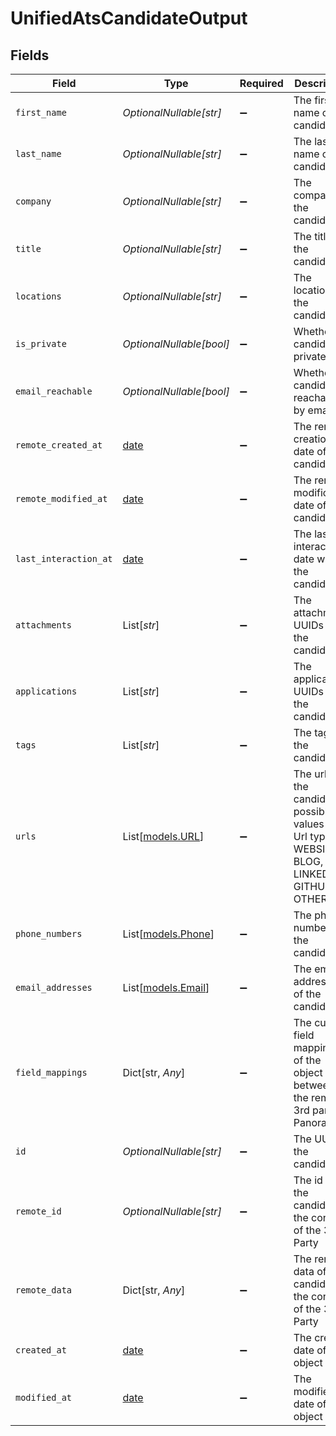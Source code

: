 # UnifiedAtsCandidateOutput


## Fields

| Field                                                                                                 | Type                                                                                                  | Required                                                                                              | Description                                                                                           |
| ----------------------------------------------------------------------------------------------------- | ----------------------------------------------------------------------------------------------------- | ----------------------------------------------------------------------------------------------------- | ----------------------------------------------------------------------------------------------------- |
| `first_name`                                                                                          | *OptionalNullable[str]*                                                                               | :heavy_minus_sign:                                                                                    | The first name of the candidate                                                                       |
| `last_name`                                                                                           | *OptionalNullable[str]*                                                                               | :heavy_minus_sign:                                                                                    | The last name of the candidate                                                                        |
| `company`                                                                                             | *OptionalNullable[str]*                                                                               | :heavy_minus_sign:                                                                                    | The company of the candidate                                                                          |
| `title`                                                                                               | *OptionalNullable[str]*                                                                               | :heavy_minus_sign:                                                                                    | The title of the candidate                                                                            |
| `locations`                                                                                           | *OptionalNullable[str]*                                                                               | :heavy_minus_sign:                                                                                    | The locations of the candidate                                                                        |
| `is_private`                                                                                          | *OptionalNullable[bool]*                                                                              | :heavy_minus_sign:                                                                                    | Whether the candidate is private                                                                      |
| `email_reachable`                                                                                     | *OptionalNullable[bool]*                                                                              | :heavy_minus_sign:                                                                                    | Whether the candidate is reachable by email                                                           |
| `remote_created_at`                                                                                   | [date](https://docs.python.org/3/library/datetime.html#date-objects)                                  | :heavy_minus_sign:                                                                                    | The remote creation date of the candidate                                                             |
| `remote_modified_at`                                                                                  | [date](https://docs.python.org/3/library/datetime.html#date-objects)                                  | :heavy_minus_sign:                                                                                    | The remote modification date of the candidate                                                         |
| `last_interaction_at`                                                                                 | [date](https://docs.python.org/3/library/datetime.html#date-objects)                                  | :heavy_minus_sign:                                                                                    | The last interaction date with the candidate                                                          |
| `attachments`                                                                                         | List[*str*]                                                                                           | :heavy_minus_sign:                                                                                    | The attachments UUIDs of the candidate                                                                |
| `applications`                                                                                        | List[*str*]                                                                                           | :heavy_minus_sign:                                                                                    | The applications UUIDs of the candidate                                                               |
| `tags`                                                                                                | List[*str*]                                                                                           | :heavy_minus_sign:                                                                                    | The tags of the candidate                                                                             |
| `urls`                                                                                                | List[[models.URL](../models/url.md)]                                                                  | :heavy_minus_sign:                                                                                    | The urls of the candidate, possible values for Url type are WEBSITE, BLOG, LINKEDIN, GITHUB, or OTHER |
| `phone_numbers`                                                                                       | List[[models.Phone](../models/phone.md)]                                                              | :heavy_minus_sign:                                                                                    | The phone numbers of the candidate                                                                    |
| `email_addresses`                                                                                     | List[[models.Email](../models/email.md)]                                                              | :heavy_minus_sign:                                                                                    | The email addresses of the candidate                                                                  |
| `field_mappings`                                                                                      | Dict[str, *Any*]                                                                                      | :heavy_minus_sign:                                                                                    | The custom field mappings of the object between the remote 3rd party & Panora                         |
| `id`                                                                                                  | *OptionalNullable[str]*                                                                               | :heavy_minus_sign:                                                                                    | The UUID of the candidate                                                                             |
| `remote_id`                                                                                           | *OptionalNullable[str]*                                                                               | :heavy_minus_sign:                                                                                    | The id of the candidate in the context of the 3rd Party                                               |
| `remote_data`                                                                                         | Dict[str, *Any*]                                                                                      | :heavy_minus_sign:                                                                                    | The remote data of the candidate in the context of the 3rd Party                                      |
| `created_at`                                                                                          | [date](https://docs.python.org/3/library/datetime.html#date-objects)                                  | :heavy_minus_sign:                                                                                    | The created date of the object                                                                        |
| `modified_at`                                                                                         | [date](https://docs.python.org/3/library/datetime.html#date-objects)                                  | :heavy_minus_sign:                                                                                    | The modified date of the object                                                                       |